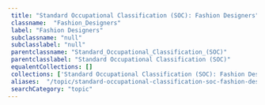 ```yaml
--- 
 title: "Standard Occupational Classification (SOC): Fashion Designers" 
 classname:  "Fashion_Designers" 
 label: "Fashion Designers" 
 subclassname: "null" 
 subclasslabel: "null" 
 parentclassname: "Standard_Occupational_Classification_(SOC)" 
 parentclasslabel: "Standard Occupational Classification (SOC)" 
 equalentCollections: [] 
 collections: ['Standard Occupational Classification (SOC): Fashion Designers']
 aliases:  "/topic/standard-occupational-classification-soc-fashion-designers"  
 searchCategory: "topic" 
---
```


